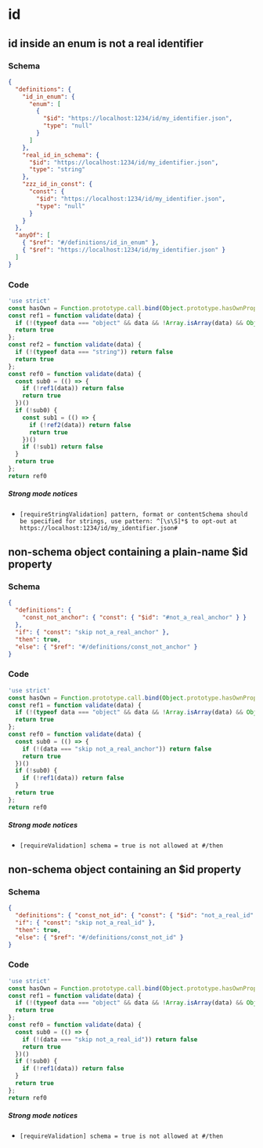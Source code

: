 # id

## id inside an enum is not a real identifier

### Schema

```json
{
  "definitions": {
    "id_in_enum": {
      "enum": [
        {
          "$id": "https://localhost:1234/id/my_identifier.json",
          "type": "null"
        }
      ]
    },
    "real_id_in_schema": {
      "$id": "https://localhost:1234/id/my_identifier.json",
      "type": "string"
    },
    "zzz_id_in_const": {
      "const": {
        "$id": "https://localhost:1234/id/my_identifier.json",
        "type": "null"
      }
    }
  },
  "anyOf": [
    { "$ref": "#/definitions/id_in_enum" },
    { "$ref": "https://localhost:1234/id/my_identifier.json" }
  ]
}
```

### Code

```js
'use strict'
const hasOwn = Function.prototype.call.bind(Object.prototype.hasOwnProperty);
const ref1 = function validate(data) {
  if (!(typeof data === "object" && data && !Array.isArray(data) && Object.keys(data).length === 2 && hasOwn(data, "$id") && hasOwn(data, "type") && data["$id"] === "https://localhost:1234/id/my_identifier.json" && data["type"] === "null")) return false
  return true
};
const ref2 = function validate(data) {
  if (!(typeof data === "string")) return false
  return true
};
const ref0 = function validate(data) {
  const sub0 = (() => {
    if (!ref1(data)) return false
    return true
  })()
  if (!sub0) {
    const sub1 = (() => {
      if (!ref2(data)) return false
      return true
    })()
    if (!sub1) return false
  }
  return true
};
return ref0
```

##### Strong mode notices

 * `[requireStringValidation] pattern, format or contentSchema should be specified for strings, use pattern: ^[\s\S]*$ to opt-out at https://localhost:1234/id/my_identifier.json#`


## non-schema object containing a plain-name $id property

### Schema

```json
{
  "definitions": {
    "const_not_anchor": { "const": { "$id": "#not_a_real_anchor" } }
  },
  "if": { "const": "skip not_a_real_anchor" },
  "then": true,
  "else": { "$ref": "#/definitions/const_not_anchor" }
}
```

### Code

```js
'use strict'
const hasOwn = Function.prototype.call.bind(Object.prototype.hasOwnProperty);
const ref1 = function validate(data) {
  if (!(typeof data === "object" && data && !Array.isArray(data) && Object.keys(data).length === 1 && hasOwn(data, "$id") && data["$id"] === "#not_a_real_anchor")) return false
  return true
};
const ref0 = function validate(data) {
  const sub0 = (() => {
    if (!(data === "skip not_a_real_anchor")) return false
    return true
  })()
  if (!sub0) {
    if (!ref1(data)) return false
  }
  return true
};
return ref0
```

##### Strong mode notices

 * `[requireValidation] schema = true is not allowed at #/then`


## non-schema object containing an $id property

### Schema

```json
{
  "definitions": { "const_not_id": { "const": { "$id": "not_a_real_id" } } },
  "if": { "const": "skip not_a_real_id" },
  "then": true,
  "else": { "$ref": "#/definitions/const_not_id" }
}
```

### Code

```js
'use strict'
const hasOwn = Function.prototype.call.bind(Object.prototype.hasOwnProperty);
const ref1 = function validate(data) {
  if (!(typeof data === "object" && data && !Array.isArray(data) && Object.keys(data).length === 1 && hasOwn(data, "$id") && data["$id"] === "not_a_real_id")) return false
  return true
};
const ref0 = function validate(data) {
  const sub0 = (() => {
    if (!(data === "skip not_a_real_id")) return false
    return true
  })()
  if (!sub0) {
    if (!ref1(data)) return false
  }
  return true
};
return ref0
```

##### Strong mode notices

 * `[requireValidation] schema = true is not allowed at #/then`

